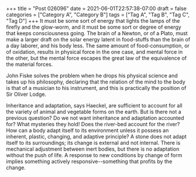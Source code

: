 +++
title = "Post 026096"
date = 2021-06-01T22:57:38-07:00
draft = false
categories = ["Category A", "Category B"]
tags = ["Tag A", "Tag B", "Tag C", "Tag D"]
+++
It must be some sort of energy that lights the lamps of the firefly and the glow-worm, and it must be some sort or degree of energy that keeps consciousness going. The brain of a Newton, or of a Plato, must make a larger draft on the solar energy latent in food-stuffs than the brain of a day laborer, and his body less. The same amount of food-consumption, or of oxidation, results in physical force in the one case, and mental force in the other, but the mental force escapes the great law of the equivalence of the material forces.

John Fiske solves the problem when he drops his physical science and takes up his philosophy, declaring that the relation of the mind to the body is that of a musician to his instrument, and this is practically the position of Sir Oliver Lodge.

Inheritance and adaptation, says Haeckel, are sufficient to account for all the variety of animal and vegetable forms on the earth. But is there not a previous question? Do we not want inheritance and adaptation accounted for? What mysteries they hold! Does the river-bed account for the river? How can a body adapt itself to its environment unless it possess an inherent, plastic, changing, and adaptive principle? A stone does not adapt itself to its surroundings; its change is external and not internal. There is mechanical adjustment between inert bodies, but there is no adaptation without the push of life. A response to new conditions by change of form implies something actively responsive--something that profits by the change.
